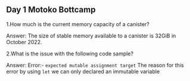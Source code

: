## Day 1 Motoko Bottcamp
1.How much is the current memory capacity of a canister?

Answer: The size of stable memory available to a canister is  32GiB in October 2022.

2.What is the issue with the following code sample?

Answer: Error:- ```expected mutable assignment target``` The reason for this error by using `let` we can only declared an immutable variable
